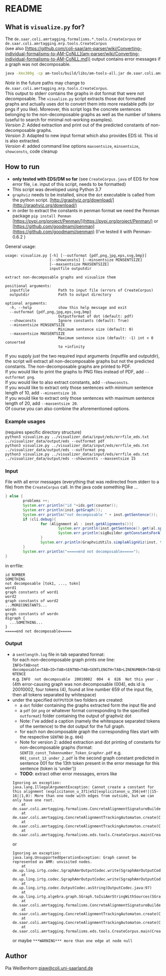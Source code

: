 # README 

## What is `visualize.py` for?
The `de.saar.coli.amrtagging.formalisms.*.tools.CreateCorpus` or `de.saar.coli.amrtagging.mrp.tools.CreateCorpus`  
(see also [https://github.com/coli-saar/am-parser/wiki/Converting-individual-formalisms-to-AM-CoNLL](am-parser/wiki/Converting-individual-formalisms-to-AM-CoNLL.md))
output contains error messages if a graph was not decomposable.
```bash
java -Xmx300g -cp am-tools/build/libs/am-tools-all.jar de.saar.coli.amrtagging.formalisms.eds.tools.CreateCorpus -c /proj/irtg/amrtagging/SDP/EDS/raw_data/real_train.amr.txt -o ./eds_output --debug > ./eds_output/LOG_DATEI_eds2.log 2> ./eds_output/errfile_eds2.txt
```
*Note* in the future paths may change to `de.saar.coli.amrtagging.mrp.tools.CreateCorpus`.  
This output to stderr contains the graphs in dot format that were not 
decomposable. The `visualize.py` script extracts those dot formatted graphs and 
actually uses dot to convert them into more readable pdfs (or pngs if you like).
Moreover, this script logs the concrete sentences belonging to the 
non-decomposable graphs as well as the number of tokens 
(useful to search for minimal not-working examples).  
*Version 2*: Added extraction and print out of the predicted constants of 
non-decomposable graphs.  
*Version 3*: Adapted to new input format which also provides EDS id. This id is
also extracted.  
*Version 4*: added command line options `maxsentsize`, `minsentsize`, 
`showconsts`, code cleanup  


## How to run
- **only tested with EDS/DM so far** (see `CreateCorpus.java` of EDS for how 
error file, i.e. input of this script, needs to be formatted)
- This script was developed using Python 3.7
- `graphviz` needs to be installed, since the `dot` executable is called 
from the python script. 
[http://graphviz.org/download/](http://graphviz.org/download/)
- in order to extract the constants in penman format we need the Penman package
  `pip install Penman`  
  [https://pypi.org/project/Penman/](https://pypi.org/project/Penman/) or 
  [https://github.com/goodmami/penman](https://github.com/goodmami/penman)
  (I've tested it with  Penman-0.6.2 )

General usage:  
```
usage: visualize.py [-h] [--outformat {pdf,png,jpg,eps,svg,bmp}]
                    [--showconsts] [--minsentsize MINSENTSIZE]
                    [--maxsentsize MAXSENTSIZE]
                    inputfile outputdir

extract non-decomposable graphs and visualize them

positional arguments:
  inputfile             Path to input file (errors of CreateCorpus)
  outputdir             Path to output directory

optional arguments:
  -h, --help            show this help message and exit
  --outformat {pdf,png,jpg,eps,svg,bmp}
                        Outputformat of dot (default: pdf)
  --showconsts          Ignore constants (default: True)
  --minsentsize MINSENTSIZE
                        Minimum sentence size (default: 0)
  --maxsentsize MAXSENTSIZE
                        Maximum sentence size (default: -1) int < 0 converted
                        to +infinity
```

If you supply just the two required input arguments (inputfile and outputdir),
the script will extract all non-decomposable graphs but not the predicted 
constants. The non-decomposable graphs are printed to PDF.  
If you would like to print the graphs to PNG files instead of PDF, add 
`--outformat png`.  
If you would like to also extract constants, add `--showconsts`.  
If you would like to extract only those sentences with minimum sentence length
 of 10, add `--minsentsize 10`.  
If you would like to extract only those sentences with maximum sentence length
 of 20, add `--maxsentsize 20`.  
Of course you can also combine the aforementioned options.


### Example usages
(requires specific directory structure)  
`python3 visualize.py ../visualizer_data/input/eds/errfile_eds.txt ../visualizer_data/output/eds --outformat pdf`  
`python3 visualize.py ../visualizer_data/input/eds/errfile_eds.txt ../visualizer_data/output/eds --outformat png`  
`python3 visualize.py ../visualizer_data/input/eds/errfile_eds.txt ../visualizer_data/output/eds --showconsts --maxsentsize 15`  


### Input
File with all error messages (everything that was redirected from stderr to 
a file) from the `CreateCorpus` call.
In the java code something like ...
```java
} else {
        problems ++;
        System.err.println("id "+ids.get(counter));
        System.err.println(inst.getGraph());
        System.err.println("not decomposable " + inst.getSentence());
        if (cli.debug){
                for (Alignment al : inst.getAlignments()){
                        System.err.println(inst.getSentence().get(al.span.start));
                        System.err.println(sigBuilder.getConstantsForAlignment(al, inst.getGraph(), false));
                }
                System.err.println(GraphvizUtils.simpleAlignViz(inst, true));
        }
        System.err.println("=====end not decomposable=====");
}
```
in errfile:
```text
id NUMBER
SOMETHING
not decomposable [tok1, ..., tokn]
word1
graph constants of word1
word2
graph constants of word2
...MORECONSTANTS...
wordn
graph constants of wordn
digraph {
  ...SOMETHING...
}
=====end not decomposable=====
```

### Output
- a `sentlength.log` file in tab separated format:  
  for each non-decomposable graph prints one line:  
  `INFO<TAB>not decomposable<TAB>ID<TAB>SENTNO<TAB>SENTLENGTH<TAB>LINENUMBER<TAB>SENTENCE`  
  e.g. `INFO  not decomposable  20010002  004  4  826  Not this year .`  
  (4th error-causing graph was non decomposable (004), eds id is 20010002, four 
  tokens (4), found at line number 659 of the input file, then all tokens 
  separated by whitespace)
- under the specified `OUTPUTDIR` two folders are created: 
    - a `dot` folder  containing the graphs extracted form the input file and
    - a `pdf` (or `png` or whatever format corresponding to the 
    specified `outformat`) folder containing the output of graphviz dot
    - Note: I've added a caption (namely the whitespace separated tokens of the 
    sentence) to the dot output for the full graph.
    - for each non decomposable graph the corresponding files start with the 
    respective `SENTNO` (e.g. `004`)
    - Note for version 2: added extraction and dot printing of constants for 
    non-decomposable graphs 
    (format: `SENTID_const_Tokennumber_Token_Graphnr.pdf`
    e.g. `001_const_13_under_2.pdf` is the second graph constant predicted in 
    sentence 001 for the 13th token present in the error message for this 
    sentence (token is 'under'))
    - **TODO**: extract other error messages, errors like
    ```
    Ignoring an exception:
    java.lang.IllegalArgumentException: Cannot create a constant for this alignment (explicitanon_u_371|e52|explicitanon_u_356|e4!||15-16||1,0): More than one node with edges from outside, but we can only have one root.
        at de.saar.coli.amrtagging.formalisms.ConcreteAlignmentSignatureBuilder.getConstantsForAlignment(ConcreteAlignmentSignatureBuilder.java:292)
        at de.saar.coli.amrtagging.ConcreteAlignmentTrackingAutomaton.create(ConcreteAlignmentTrackingAutomaton.java:133)
        at de.saar.coli.amrtagging.ConcreteAlignmentTrackingAutomaton.create(ConcreteAlignmentTrackingAutomaton.java:109)
        at de.saar.coli.amrtagging.formalisms.eds.tools.CreateCorpus.main(CreateCorpus.java:129)
    ```
    or 
    ```
    Ignoring an exception:
    java.lang.UnsupportedOperationException: Graph cannot be represented as AMR: unvisited nodes.
        at de.up.ling.irtg.codec.SgraphAmrOutputCodec.write(SgraphAmrOutputCodec.java:63)
        at de.up.ling.irtg.codec.SgraphAmrOutputCodec.write(SgraphAmrOutputCodec.java:40)
        at de.up.ling.irtg.codec.OutputCodec.asString(OutputCodec.java:97)
        at de.up.ling.irtg.algebra.graph.SGraph.toIsiAmrStringWithSources(SGraph.java:626)
        at de.saar.coli.amrtagging.formalisms.ConcreteAlignmentSignatureBuilder.getConstantsForAlignment(ConcreteAlignmentSignatureBuilder.java:366)
        at de.saar.coli.amrtagging.ConcreteAlignmentTrackingAutomaton.create(ConcreteAlignmentTrackingAutomaton.java:133)
        at de.saar.coli.amrtagging.ConcreteAlignmentTrackingAutomaton.create(ConcreteAlignmentTrackingAutomaton.java:109)
        at de.saar.coli.amrtagging.formalisms.eds.tools.CreateCorpus.main(CreateCorpus.java:129)
    ```
    or maybe
    `***WARNING*** more than one edge at node null`


## Author
Pia Weißenhorn
piaw@coli.uni-saarland.de
